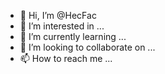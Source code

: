 - 👋 Hi, I’m @HecFac
- 👀 I’m interested in ...
- 🌱 I’m currently learning ...
- 💞️ I’m looking to collaborate on ...
- 📫 How to reach me ...

<!---
HecFac/HecFac is a ✨ special ✨ repository because its `README.md` (this file) appears on your GitHub profile.
You can click the Preview link to take a look at your changes.
--->
